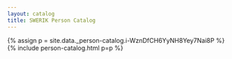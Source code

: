 ```yaml
---
layout: catalog
title: SWERIK Person Catalog
---
```

{% assign p = site.data._person-catalog.i-WznDfCH6YyNH8Yey7Nai8P %}
{% include person-catalog.html p=p %}


